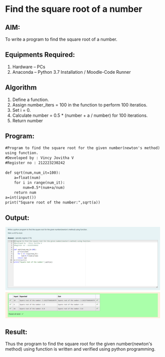# Find the square root of a number

## AIM:
To write a program to find the square root of a number.

## Equipments Required:
1. Hardware – PCs
2. Anaconda – Python 3.7 Installation / Moodle-Code Runner

## Algorithm
1. Define a function.
2. Assign number_iters = 100 in the function to perform 100 iteratios.
3. Set i = 0.
4. Calculate  number = 0.5 * (number + a / number) for 100 iterations.
5. Return number

## Program:
```
#Program to find the square root for the given number(newton's method) using function.
#Developed by : Vincy Jovitha V
#Register no : 212223230242

def sqrt(num,num_it=100):
    a=float(num)
    for i in range(num_it):
        num=0.5*(num+a/num)
    return num
a=int(input())
print("Square root of the number:",sqrt(a))
```

## Output:
![alt text](exp5.png)


## Result:
Thus the program to find the square root for the given number(newton's method) using function is written and verified using python programming.
